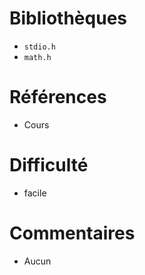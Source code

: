 # Bibliothèques
* `stdio.h`
* `math.h`

# Références
* Cours 

# Difficulté
* facile

# Commentaires
* Aucun
